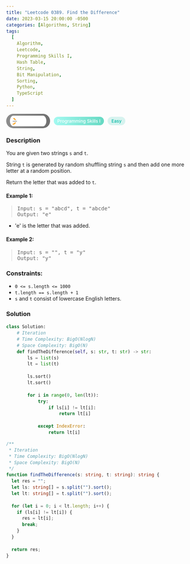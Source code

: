 ```yaml
---
title: "Leetcode 0389. Find the Difference"
date: 2023-03-15 20:00:00 -0500
categories: [Algorithms, String]
tags:
  [
    Algorithm,
    Leetcode,
    Programming Skills I,
    Hash Table,
    String,
    Bit Manipulation,
    Sorting,
    Python,
    TypeScript
  ]
---
```


<style type='text/css'>
blockquote {
  margin-left: 14px;
}
img {
  left: 0 !important;
  transform: none !important;
  -webkit-transform: none !important;
}
[class*="summary"] {
  display: none;
}
[class*="header"] {
  display: flex;
  flex-direction: row;
  align-items: center;
  gap: 10px;
}
[class*="leet_logo"] {
  height: 29px;
  padding: 5px 10px;
  border-radius: 21px;
  background-color: #f7f7f7;
  background: linear-gradient(90deg, rgba(80,80,80,0.65) 0%, rgba(36,36,36,0.65) 100%);
}
[class*="leet_badge"] {
  color: #FFFFFF;
  font-size: 12px;
  font-weight: 500;
  padding: 4px 10px;
  border-radius: 21px;
  background: linear-gradient(90deg, rgba(115,247,234,0.65) 0%, rgba(20,198,163,0.65) 100%);
}
[class*="easy"] {
  color: #00B8A3;
  font-size: 12px;
  font-weight: 500;
  padding: 4px 10px;
  border-radius: 21px;
  background-color: rgba(0, 184, 163, 0.15);
}
[class*="medium"] {
  color: #FFC01E;
  font-size: 12px;
  font-weight: 500;
  padding: 4px 10px;
  border-radius: 21px;
  background-color: #FFC01E26;
}
@media only screen and (max-width: 768px) {
  blockquote {
    margin-left: 10px;
  }
  [class*="highlighter-rouge"] {
    margin: 0 5px;
  }
}
</style>

<div class=summary>
  You are given two strings `s` and `t`.
  
  String `t` is generated by random shuffling string `s` and then add one more letter at a random position.
  
  Return the letter that was added to `t`.
  
  Example 1:
  
  Input: s = "abcd", t = "abcde", Output: "e"
</div>

<div id=header class=header>
  <img class=leet_logo src="/assets/img/leetcode_logo.png" alt="Leetcode" />
  <span class=leet_badge>Programming Skills I</span>
  <span class=easy>Easy</span>
</div>

### Description

You are given two strings `s` and `t`.

String `t` is generated by random shuffling string `s` and then add one more letter at a random position.

Return the letter that was added to `t`.

#### Example 1:

> <pre>
> Input: s = "abcd", t = "abcde"
> Output: "e"
> </pre>

- 'e' is the letter that was added.

#### Example 2:

> <pre>
> Input: s = "", t = "y"
> Output: "y"
> </pre>

### Constraints:

- `0 <= s.length <= 1000`
- `t.length == s.length + 1`
- `s` and `t` consist of lowercase English letters.

### Solution

```py
class Solution:
    # Iteration
    # Time Complexity: BigO(NlogN)
    # Space Complexity: BigO(N)
    def findTheDifference(self, s: str, t: str) -> str:
        ls = list(s)
        lt = list(t)

        ls.sort()
        lt.sort()

        for i in range(0, len(lt)):
            try:
                if ls[i] != lt[i]:
                    return lt[i]

            except IndexError:
                return lt[i]
```

```ts
/**
 * Iteration
 * Time Complexity: BigO(NlogN)
 * Space Complexity: BigO(N)
 */
function findTheDifference(s: string, t: string): string {
  let res = "";
  let ls: string[] = s.split("").sort();
  let lt: string[] = t.split("").sort();

  for (let i = 0; i < lt.length; i++) {
    if (ls[i] != lt[i]) {
      res = lt[i];
      break;
    }
  }

  return res;
}
```

<script>
  const anchor = document.getElementById("header").querySelector("a");
  anchor.classList.remove("popup");
  anchor.style.cursor = "pointer";
  anchor.setAttribute("target", "_black");
  anchor.setAttribute("href", "https://leetcode.com/problems/find-the-difference/");
</script>
